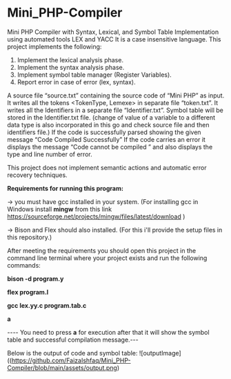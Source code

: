 # Mini_PHP-Compiler
Mini PHP Compiler with Syntax, Lexical, and Symbol Table Implementation using automated tools LEX and YACC
It is a case insensitive language.
This project implements the following:
1. Implement the lexical analysis phase.
2. Implement the syntax analysis phase.
3. Implement symbol table manager (Register Variables).
4. Report error in case of error (lex, syntax).

   
A source file “source.txt” containing the source
code of “Mini PHP” as input.
It writes all the tokens <TokenType, Lemexe> in
separate file “token.txt”.
It writes all the Identifiers in a separate file
“Identifier.txt”. Symbol table will be stored in the Identifier.txt file. (change of value of a variable to a different data type is also incorporated in this go and check source file and then identifiers file.)
If the code is successfully parsed showing the given
message
“Code Compiled Successfully”
If the code carries an error it displays the message
“Code cannot be compiled ” and also displays the
type and line number of error.

This project does not implement semantic actions and automatic error recovery techniques.

**Requirements for running this program:**

-> you must have gcc installed in your system.
(For installing gcc in Windows install **mingw** from this link https://sourceforge.net/projects/mingw/files/latest/download )

-> Bison and Flex should also installed.
(For this i'll provide the setup files in this repository.)

After meeting the requirements you should open this project in the command line terminal where your project exists and run the following commands:

**bison -d program.y**

**flex program.l**

**gcc lex.yy.c program.tab.c**

**a**

---- You need to press **a** for execution after that it will show the symbol table and successful compilation message.---

Below is the output of code and symbol table:
![outputImage]((https://github.com/FaizaIshfaq/Mini_PHP-Compiler/blob/main/assets/output.png)


